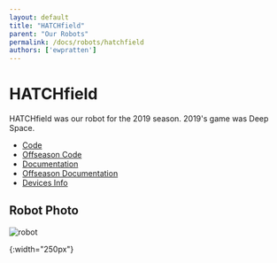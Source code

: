 ```yaml
---
layout: default
title: "HATCHfield"
parent: "Our Robots"
permalink: /docs/robots/hatchfield
authors: ['ewpratten']
---
```


# HATCHfield
HATCHfield was our robot for the 2019 season. 
2019's game was Deep Space.

 - [Code](https://github.com/frc5024/DeepSpace)
 - [Offseason Code](https://github.com/frc5024/DeepSpace-SWI)
 - [Documentation](https://frc5024.github.io/DeepSpace/)
 - [Offseason Documentation](https://frc5024.github.io/DeepSpace-SWI/)
 - [Devices Info](https://docs.google.com/spreadsheets/d/e/2PACX-1vSNXmLZ6TMKyh8pCZ2ZJN3x7I5hXcg-0HT3JiDnms5ENWb6s7vyFm9MXh_seRtbzuc7z5v_FUPCkeOU/pubhtml?gid=0&single=true)

## Robot Photo
![robot]

[robot]: /webdocs/assets/img/HATCHfield.png
{:width="250px"}